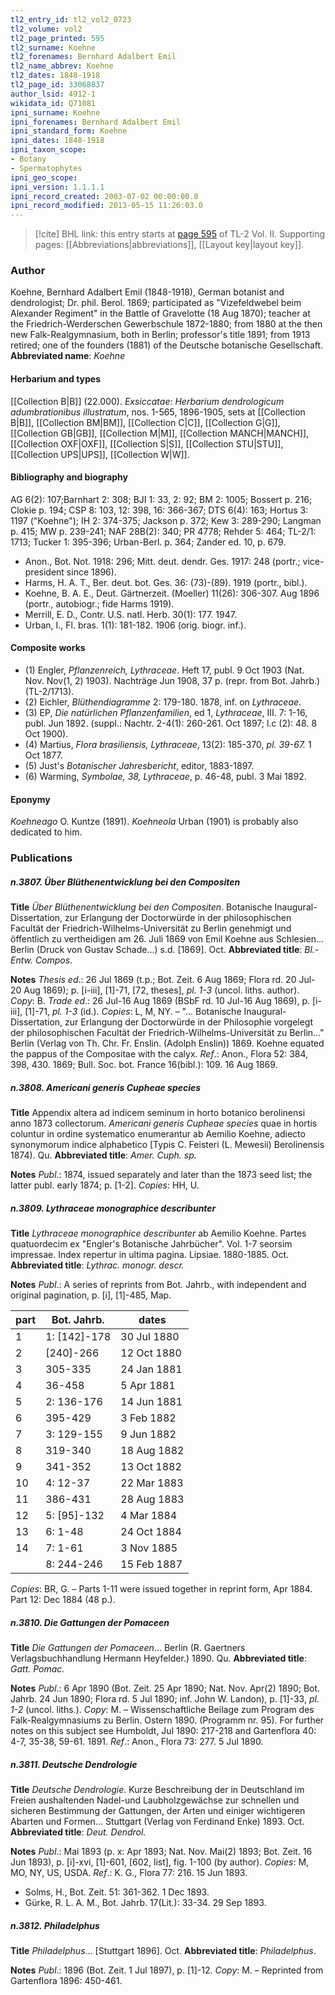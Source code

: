 ```yaml
---
tl2_entry_id: tl2_vol2_0723
tl2_volume: vol2
tl2_page_printed: 595
tl2_surname: Koehne
tl2_forenames: Bernhard Adalbert Emil
tl2_name_abbrev: Koehne
tl2_dates: 1848-1918
tl2_page_id: 33068837
author_lsid: 4912-1
wikidata_id: Q71081
ipni_surname: Koehne
ipni_forenames: Bernhard Adalbert Emil
ipni_standard_form: Koehne
ipni_dates: 1848-1918
ipni_taxon_scope: 
- Botany
- Spermatophytes
ipni_geo_scope: 
ipni_version: 1.1.1.1
ipni_record_created: 2003-07-02 00:00:00.0
ipni_record_modified: 2013-05-15 11:26:03.0
---
```



> [!cite] BHL link: this entry starts at [page 595](https://www.biodiversitylibrary.org/page/33068837) of TL-2 Vol. II.
> Supporting pages: [[Abbreviations|abbreviations]], [[Layout key|layout key]].

### Author

Koehne, Bernhard Adalbert Emil (1848-1918), German botanist and dendrologist; Dr. phil. Berol. 1869; participated as "Vizefeldwebel beim Alexander Regiment" in the Battle of Gravelotte (18 Aug 1870); teacher at the Friedrich-Werderschen Gewerbschule 1872-1880; from 1880 at the then new Falk-Realgymnasium, both in Berlin; professor's title 1891; from 1913 retired; one of the founders (1881) of the Deutsche botanische Gesellschaft. 
**Abbreviated name**: *Koehne*

#### Herbarium and types

[[Collection B|B]] (22.000).
*Exsiccatae*: *Herbarium dendrologicum adumbrationibus illustratum*, nos. 1-565, 1896-1905, sets at [[Collection B|B]], [[Collection BM|BM]], [[Collection C|C]], [[Collection G|G]], [[Collection GB|GB]], [[Collection M|M]], [[Collection MANCH|MANCH]], [[Collection OXF|OXF]], [[Collection S|S]], [[Collection STU|STU]], [[Collection UPS|UPS]], [[Collection W|W]].

#### Bibliography and biography

AG 6(2): 107;Barnhart 2: 308; BJI 1: 33, 2: 92; BM 2: 1005; Bossert p. 216; Clokie p. 194; CSP 8: 103, 12: 398, 16: 366-367; DTS 6(4): 163; Hortus 3: 1197 ("Koehne"); IH 2: 374-375; Jackson p. 372; Kew 3: 289-290; Langman p. 415; MW p. 239-241; NAF 28B(2): 340; PR 4778; Rehder 5: 464; TL-2/1: 1713; Tucker 1: 395-396; Urban-Berl. p. 364; Zander ed. 10, p. 679.
- Anon., Bot. Not. 1918: 296; Mitt. deut. dendr. Ges. 1917: 248 (portr.; vice-president since 1896).
- Harms, H. A. T., Ber. deut. bot. Ges. 36: (73)-(89). 1919 (portr., bibl.).
- Koehne, B. A. E., Deut. Gärtnerzeit. (Moeller) 11(26): 306-307. Aug 1896 (portr., autobiogr.; fide Harms 1919).
- Merrill, E. D., Contr. U.S. natl. Herb. 30(1): 177. 1947.
- Urban, I., Fl. bras. 1(1): 181-182. 1906 (orig. biogr. inf.).

#### Composite works

- (1) Engler, *Pflanzenreich, Lythraceae*. Heft 17, publ. 9 Oct 1903 (Nat. Nov. Nov(1, 2) 1903). Nachträge Jun 1908, 37 p. (repr. from Bot. Jahrb.) (TL-2/1713).
- (2) Eichler, *Blüthendiagramme* 2: 179-180. 1878, inf. on *Lythraceae*.
- (3) EP, *Die natürlichen Pflanzenfamilien*, ed 1, *Lythraceae*, III. 7: 1-16, publ. Jun 1892. (suppl.: Nachtr. 2-4(1): 260-261. Oct 1897; l.c (2): 48. 8 Oct 1900).
- (4) Martius, *Flora brasiliensis, Lythraceae*, 13(2): 185-370, *pl. 39-67.* 1 Oct 1877.
- (5) Just's *Botanischer Jahresbericht*, editor, 1883-1897.
- (6) Warming, *Symbolae, 38, Lythraceae*, p. 46-48, publ. 3 Mai 1892.

#### Eponymy

*Koehneago* O. Kuntze (1891). *Koehneola* Urban (1901) is probably also dedicated to him.

### Publications

##### n.3807. Über Blüthenentwicklung bei den Compositen

**Title**
*Über Blüthenentwicklung bei den Compositen*. Botanische Inaugural-Dissertation, zur Erlangung der Doctorwürde in der philosophischen Facultät der Friedrich-Wilhelms-Universität zu Berlin genehmigt und öffentlich zu vertheidigen am 26. Juli 1869 von Emil Koehne aus Schlesien... Berlin (Druck von Gustav Schade...) s.d. \[1869\]. Oct.
**Abbreviated title**: *Bl.-Entw. Compos.*

**Notes**
*Thesis ed*.: 26 Jul 1869 (t.p.; Bot. Zeit. 6 Aug 1869; Flora rd. 20 Jul-20 Aug 1869); p. \[i-iii\], \[1\]-71, \[72, theses\], *pl. 1-3* (uncol. liths. author). *Copy*: B.
*Trade ed*.: 26 Jul-16 Aug 1869 (BSbF rd. 10 Jul-16 Aug 1869), p. \[i-iii\], \[1\]-71, *pl. 1-3* (id.).
*Copies*: L, M, NY. – "... Botanische Inaugural-Dissertation, zur Erlangung der Doctorwürde in der Philosophie vorgelegt der philosophischen Facultät der Friedrich-Wilhelms-Universität zu Berlin..." Berlin (Verlag von Th. Chr. Fr. Enslin. (Adolph Enslin)) 1869.
Koehne equated the pappus of the Compositae with the calyx.
*Ref*.: Anon., Flora 52: 384, 398, 430. 1869; Bull. Soc. bot. France 16(bibl.): 109. 16 Aug 1869.

##### n.3808. Americani generis Cupheae species

**Title**
Appendix altera ad indicem seminum in horto botanico berolinensi anno 1873 collectorum. *Americani generis Cupheae species* quae in hortis coluntur in ordine systematico enumerantur ab Aemilio Koehne, adiecto synonymorum indice alphabetico \[Typis C. Feisteri (L. Mewesii) Berolinensis 1874). Qu.
**Abbreviated title**: *Amer. Cuph. sp.*

**Notes**
*Publ*.: 1874, issued separately and later than the 1873 seed list; the latter publ. early 1874; p. \[1-2\]. *Copies*: HH, U.

##### n.3809. Lythraceae monographice describunter

**Title**
*Lythraceae monographice describunter* ab Aemilio Koehne. Partes quatuordecim ex "Engler's Botanische Jahrbücher". Vol. 1-7 seorsim impressae. Index repertur in ultima pagina. Lipsiae. 1880-1885. Oct.
**Abbreviated title**: *Lythrac. monogr. descr.*

**Notes**
*Publ*.: A series of reprints from Bot. Jahrb., with independent and original pagination, p. \[i\], \[1\]-485, Map.

|part	|Bot. Jahrb.	|dates|
|---	|---	|---	|
|1	|1: \[142\]-178	|30 Jul 1880|
|2	|\[240\]-266	|12 Oct 1880|
|3	|305-335	|24 Jan 1881|
|4	|36-458	|5 Apr 1881|
|5	|2: 136-176	|14 Jun 1881|
|6	|395-429	|3 Feb 1882|
|7	|3: 129-155	|9 Jun 1882|
|8	|319-340	|18 Aug 1882|
|9	|341-352	|13 Oct 1882|
|10	|4: 12-37	|22 Mar 1883|
|11	|386-431	|28 Aug 1883|
|12	|5: \[95\]-132	|4 Mar 1884|
|13	|6: 1-48	|24 Oct 1884|
|14	|7: 1-61	|3 Nov 1885|
|	|8: 244-246	|15 Feb 1887|

*Copies*: BR, G. – Parts 1-11 were issued together in reprint form, Apr 1884. Part 12: Dec 1884 (48 p.).

##### n.3810. Die Gattungen der Pomaceen

**Title**
*Die Gattungen der Pomaceen*... Berlin (R. Gaertners Verlagsbuchhandlung Hermann Heyfelder.) 1890. Qu.
**Abbreviated title**: *Gatt. Pomac.*

**Notes**
*Publ*.: 6 Apr 1890 (Bot. Zeit. 25 Apr 1890; Nat. Nov. Apr(2) 1890; Bot. Jahrb. 24 Jun 1890; Flora rd. 5 Jul 1890; inf. John W. Landon), p. \[1\]-33, *pl. 1-2* (uncol. liths.). *Copy*: M. – Wissenschaftliche Beilage zum Program des Falk-Realgymnasiums zu Berlin. Ostern 1890. (Programm nr. 95). For further notes on this subject see Humboldt, Jul 1890: 217-218 and Gartenflora 40: 4-7, 35-38, 59-61. 1891.
*Ref*.: Anon., Flora 73: 277. 5 Jul 1890.

##### n.3811. Deutsche Dendrologie

**Title**
*Deutsche Dendrologie*. Kurze Beschreibung der in Deutschland im Freien aushaltenden Nadel-und Laubholzgewächse zur schnellen und sicheren Bestimmung der Gattungen, der Arten und einiger wichtigeren Abarten und Formen... Stuttgart (Verlag von Ferdinand Enke) 1893. Oct.
**Abbreviated title**: *Deut. Dendrol.*

**Notes**
*Publ*.: Mai 1893 (p. x: Apr 1893; Nat. Nov. Mai(2) 1893; Bot. Zeit. 16 Jun 1893), p. \[i\]-xvi, \[1\]-601, \[602, list\], fig. 1-100 (by author). *Copies*: M, MO, NY, US, USDA.
*Ref*.: K. G., Flora 77: 216. 15 Jun 1893.
- Solms, H., Bot. Zeit. 51: 361-362. 1 Dec 1893.
- Gürke, R. L. A. M., Bot. Jahrb. 17(Lit.): 33-34. 29 Sep 1893.

##### n.3812. Philadelphus

**Title**
*Philadelphus*... \[Stuttgart 1896\]. Oct.
**Abbreviated title**: *Philadelphus*.

**Notes**
*Publ*.: 1896 (Bot. Zeit. 1 Jul 1897), p. \[1\]-12. *Copy*: M. – Reprinted from Gartenflora 1896: 450-461.

